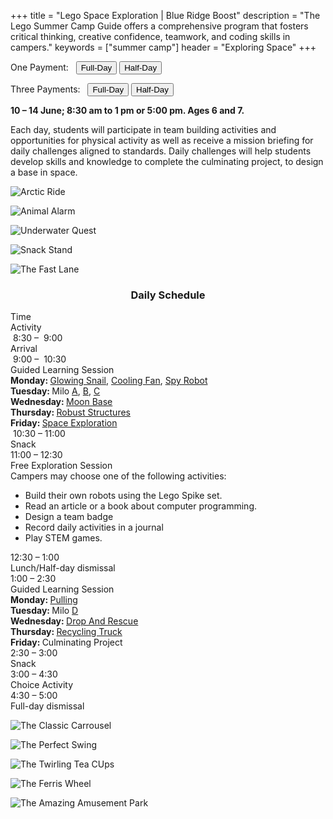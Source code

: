+++
title = "Lego Space Exploration | Blue Ridge Boost"
description = "The Lego Summer Camp Guide offers a comprehensive program that fosters critical thinking, creative confidence, teamwork, and coding skills in campers."
keywords = ["summer camp"]
header = "Exploring Space"
+++

<p></p>

<div class="container">
    <div class="row pb-1">
        <div class="col-4">
            <p> One Payment: &nbsp;
                <a href="https://summer-24-ages-6-to-7-full-day.cheddarup.com"><button class="button-8s" role="button">Full-Day</button></a>  <a href="https://summer-24-ages-6-and-7-half-day.cheddarup.com"><button class="button-8s" role="button">Half-Day</button></a>
            </p>
            <p> Three Payments: &nbsp;
                <a href="https://summer-24-ages-6-and-7-full-day-3-payments.cheddarup.com"><button class="button-8s" role="button">Full-Day</button></a>  <a href="https://summer-24-ages-6-and-7-half-day-3-payments.cheddarup.com"><button class="button-8s" role="button">Half-Day</button></a> <br>
            </p>
        </div>
        <div class="col-8">
            <p> <b>10 &ndash; 14 June; 8:30 am to 1 pm or 5:00 pm. Ages 6 and 7.</b></p>
            <p>Each day, students will participate in team building activities and opportunities for physical activity as well as receive a mission briefing for daily challenges aligned to standards. Daily challenges will help students develop skills and knowledge to complete the culminating project, to design a base in space. </p>
        </div>
    </div>
    <div class="row pb-1">
        <div class="col-3">
            <div class="v-stack p-2">
                <p></p>
                <div><img src="/images/camps/exploring-space/cooling-fan.webp" alt="Arctic Ride" class="img-fluid"> </div>
                <p></p>
                <div><img src="/images/camps/exploring-space/glowing-snail.webp" alt="Animal Alarm" class="img-fluid"> </div>
                <p></p>
                <div><img src="/images/camps/exploring-space/milo.webp" alt="Underwater Quest" class="img-fluid"> </div>
                <p></p>
                <div><img src="/images/camps/exploring-space/pull-robot.webp" alt="Snack Stand" class="img-fluid"> </div>
                <p></p>
                <div><img src="/images/camps/exploring-space/recycling-truck.webp" alt="The Fast Lane" class="img-fluid"> </div>
            </div>
        </div>
        <div class="col-6">
            <div class="container p-0 m-0 b-0">
                <h3 align="center">Daily Schedule</h3>
                <div class="row py-1 table-header">
                    <div class="col-2 text-center">Time</div>	
                    <div class="col-10">Activity</div>
                </div>
                <div class="row py-1">
                    <div class="col-2 text-center">&nbsp;8:30 &ndash; &nbsp;9:00</div>
                    <div class="col-10">Arrival</div>
                </div>
                <div class="row py-1 table-dark-row">
                    <div class="col-2 text-center">&nbsp;9:00 &ndash; &nbsp;10:30	</div>
                    <div class="col-10 ">Guided Learning Session<br>
                        <b>Monday: </b> <a href="https://education.lego.com/en-us/lessons/wedo-2-mini-lessons/glowing-snail/">Glowing Snail</a>, <a href="https://education.lego.com/en-us/lessons/wedo-2-mini-lessons/cooling-fan/">Cooling Fan</a>, <a href="https://education.lego.com/en-us/lessons/wedo-2-mini-lessons/spy-robot/">Spy Robot</a> <br>
                        <b>Tuesday: </b> Milo <a href="https://education.lego.com/en-us/lessons/wedo-2-science/getting-started-project-a/">A</a>, <a href="https://education.lego.com/en-us/lessons/wedo-2-science/getting-started-project-b/">B</a>, <a href="https://education.lego.com/en-us/lessons/wedo-2-science/getting-started-project-c/">C</a><br>
                        <b>Wednesday: </b><a href="https://education.lego.com/en-us/lessons/wedo-2-computational-thinking/moonbase/">Moon Base</a><br>
                        <b>Thursday: </b><a href="https://education.lego.com/en-us/lessons/wedo-2-science/robust-structures/">Robust Structures</a><br>
                        <b>Friday: </b> <a href="https://education.lego.com/en-us/lessons/wedo-2-science/space-exploration/">Space Exploration</a><br>
                    </div>
                </div>
                <div class="row py-1">
                    <div class="col-2 text-center">&nbsp;10:30 &ndash; 11:00 </div>
                    <div class="col-10">Snack</div>
                </div>
                <div class="row py-1 table-dark-row">
                    <div class="col-2 text-center">11:00 &ndash; 12:30</div>	
                    <div class="col-10">Free Exploration Session <br>
                    Campers may choose one of the following activities:
                    <ul>
                        <li>Build their own robots using the Lego Spike set.</li>
                        <li>Read an article or a book about computer programming.</li>
                        <li>Design a team badge</li>
                        <li>Record daily activities in a journal</li>
                        <li>Play STEM games.</li>
                    </ul>
                    </div>
                </div>
                <div class="row py-1">
                    <div class="col-2 text-center">12:30 &ndash; 1:00</div>
                    <div class="col-10">Lunch/Half-day dismissal</div>
                </div>
                <div class="row py-1 table-dark-row">
                    <div class="col-2 text-center">1:00 &ndash; 2:30</div>	
                    <div class="col-10">Guided Learning Session<br>
                        <b>Monday: </b> <a href="https://education.lego.com/en-us/lessons/wedo-2-science/pulling/">Pulling</a><br>
                        <b>Tuesday: </b>Milo <a href="https://education.lego.com/en-us/lessons/wedo-2-science/getting-started-project-d/">D</a><br>
                        <b>Wednesday: </b><a href="https://education.lego.com/en-us/lessons/wedo-2-science/drop-and-rescue/">Drop And Rescue</a><br>
                        <b>Thursday: </b><a href="https://education.lego.com/en-us/lessons/wedo-2-science/sort-to-recycle/">Recycling Truck</a><br>
                        <b>Friday: </b>Culminating Project<br>
                    </div>
                </div>
                <div class="row py-1">
                    <div class="col-2 text-center">2:30 &ndash; 3:00</div>	
                    <div class="col-10">Snack</div>
                </div>
                <div class="row py-1 table-dark-row">
                    <div class="col-2 text-center">3:00  &ndash;  4:30	</div>
                    <div class="col-10">Choice Activity</div>
                </div>
                <div class="row py-1">
                    <div class="col-2 text-center">4:30  &ndash;  5:00	</div>
                    <div class="col-10">Full-day dismissal</div>
                </div>
            </div>
        </div>
        <div class="col-3">
            <div class="v-stack p-2">
                <p></p>
                <div><img src="/images/camps/exploring-space/spy-robot.webp" alt="The Classic Carrousel" class="img-fluid"> </div>
                <p></p>
                <div><img src="/images/camps/exploring-space/milo-collaboration.webp" alt="The Perfect Swing" class="img-fluid"> </div>
                <p></p>
                <div><img src="/images/camps/exploring-space/helicopter.webp" alt="The Twirling Tea CUps" class="img-fluid"> </div>
                <p></p>
                <div><img src="/images/camps/exploring-space/robust-structures.webp" alt="The Ferris Wheel" class="img-fluid"> </div>
                <p></p>
                <div><img src="/images/camps/exploring-space/sweep.webp" alt="The Amazing Amusement Park" class="img-fluid"> </div>
            </div>
        </div>
        </div> <!-- inner container -->
    </div>
</div> <!-- outer container -->